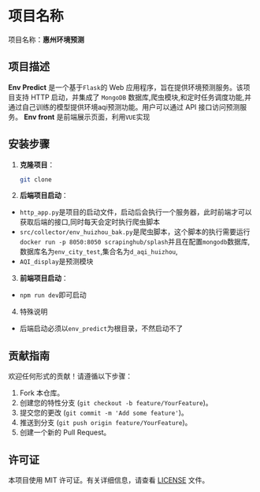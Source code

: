 # 项目名称

项目名称：**惠州环境预测**

## 项目描述

**Env Predict** 是一个基于`Flask`的 Web 应用程序，旨在提供环境预测服务。该项目支持 HTTP 启动，并集成了 `MongoDB` 数据库,爬虫模块,和定时任务调度功能,并通过自己训练的模型提供环境aqi预测功能。用户可以通过 API 接口访问预测服务。
**Env front** 是前端展示页面，利用`VUE`实现

## 安装步骤

1. **克隆项目**：
   ```bash
   git clone 
   ```

2. **后端项目启动**：
- `http_app.py`是项目的启动文件，启动后会执行一个服务器，此时前端才可以获取后端的接口,同时每天会定时执行爬虫脚本
- `src/collector/env_huizhou_bak.py`是爬虫脚本，这个脚本的执行需要运行`docker run -p 8050:8050 scrapinghub/splash`并且在配置`mongodb`数据库,数据库名为`env_city_test`,集合名为`d_aqi_huizhou`,
- `AQI_display`是预测模块

3. **前端项目启动**：
- `npm run dev`即可启动

4. 特殊说明
- 后端启动必须以`env_predict`为根目录，不然启动不了 

## 贡献指南

欢迎任何形式的贡献！请遵循以下步骤：

1. Fork 本仓库。
2. 创建您的特性分支 (`git checkout -b feature/YourFeature`)。
3. 提交您的更改 (`git commit -m 'Add some feature'`)。
4. 推送到分支 (`git push origin feature/YourFeature`)。
5. 创建一个新的 Pull Request。

## 许可证

本项目使用 MIT 许可证。有关详细信息，请查看 [LICENSE](LICENSE) 文件。